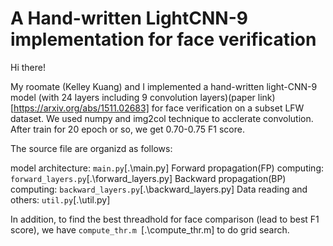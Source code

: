 # A Hand-written LightCNN-9 implementation for face verification

Hi there! 

My roomate (Kelley Kuang) and I implemented a hand-written light-CNN-9 model (with 24 layers including 9 convolution layers)(paper link)[https://arxiv.org/abs/1511.02683] for face verification on a subset LFW dataset. We used numpy and img2col technique to acclerate convolution. After train for 20 epoch or so, we get 0.70-0.75 F1 score.  

The source file are organizd as follows:  

model architecture: `main.py`[.\main.py] 
Forward propagation(FP) computing: `forward_layers.py`[.\forward_layers.py] 
Backward propagation(BP) computing: `backward_layers.py`[.\backward_layers.py] 
Data reading and others: `util.py`[.\util.py] 

In addition, to find the best threadhold for face comparison (lead to best F1 score), we have `compute_thr.m `[.\compute_thr.m] to do grid search. 
